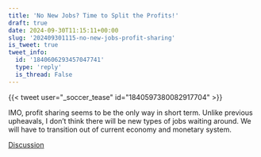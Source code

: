 ```yaml
---
title: 'No New Jobs? Time to Split the Profits!'
draft: true
date: 2024-09-30T11:15:11+00:00
slug: '202409301115-no-new-jobs-profit-sharing'
is_tweet: true
tweet_info:
  id: '1840606293457047741'
  type: 'reply'
  is_thread: False
---
```




{{< tweet user="_soccer_tease" id="1840597380082917704" >}}

IMO, profit sharing seems to be the only way in short term. Unlike previous upheavals, I don’t think there will be new types of jobs waiting around. We will have to transition out of current economy and monetary system.

[Discussion](https://x.com/sytelus/status/1840606293457047741)
